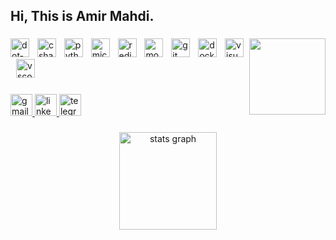 <h2 align="left">Hi, This is Amir Mahdi.</h2>

###

<img align="right" height="122" src="https://camo.githubusercontent.com/93439ff80d40f87b91211a23ab0b3482dc8de821e7fb971e55149ce82644eddd/68747470733a2f2f6d65646961312e67697068792e636f6d2f6d656469612f76312e59326c6b505463354d4749334e6a45784d57567a63446c344e4446754e32787363326f344f5842354e6d5a696244567561334933593239714d445269626e70336557307964795a6c634431324d563970626e526c636d35686246396e61575a66596e6c666157516d593351395a772f336f4b49506e4169614d437773386e4f73452f67697068792e676966"  />

###

<div align="left">
  <img src="https://skillicons.dev/icons?i=dotnet" height="30" alt="dot-net logo"  />
  <img width="5" />
  <img src="https://skillicons.dev/icons?i=cs" height="30" alt="csharp logo"  />
  <img width="5" />
  <img src="https://skillicons.dev/icons?i=py" height="30" alt="python logo"  />
  <img width="5" />
  <img src="https://cdn.jsdelivr.net/gh/devicons/devicon/icons/microsoftsqlserver/microsoftsqlserver-plain.svg" height="30" alt="microsoftsqlserver logo"  />
  <img width="5" />
  <img src="https://skillicons.dev/icons?i=redis" height="30" alt="redis logo"  />
  <img width="5" />
  <img src="https://skillicons.dev/icons?i=mongodb" height="30" alt="mongodb logo"  />
  <img width="5" />
  <img src="https://skillicons.dev/icons?i=git" height="30" alt="git logo"  />
  <img width="5" />
  <img src="https://skillicons.dev/icons?i=docker" height="30" alt="docker logo"  />
  <img width="5" />
  <img src="https://skillicons.dev/icons?i=visualstudio" height="30" alt="visualstudio logo"  />
  <img width="5" />
  <img src="https://skillicons.dev/icons?i=vscode" height="30" alt="vscode logo"  />
</div>

###

<div align="left">
  <a href="mailto:amirmahditeymoori123@gmail.com" target="_blank">
    <img src="https://img.shields.io/static/v1?message=Gmail&logo=gmail&label=&color=D14836&logoColor=white&labelColor=&style=for-the-badge" height="35" alt="gmail logo"  />
  </a>
  <a href="https://www.linkedin.com/in/amirmahdi-teymouri-6994952ba" target="_blank">
    <img src="https://img.shields.io/static/v1?message=LinkedIn&logo=linkedin&label=&color=0077B5&logoColor=white&labelColor=&style=for-the-badge" height="35" alt="linkedin logo"  />
  </a>
  <a href="https://t.me/atymri" target="_blank">
    <img src="https://img.shields.io/static/v1?message=Telegram&logo=telegram&label=&color=2CA5E0&logoColor=white&labelColor=&style=for-the-badge" height="35" alt="telegram logo"  />
  </a>
</div>

###

<div align="center">
  <img src="https://github-readme-stats.vercel.app/api?username=atymri&hide_title=false&hide_rank=false&show_icons=true&include_all_commits=true&count_private=true&disable_animations=true&theme=blue-green&locale=en&hide_border=true&order=1" height="156" alt="stats graph"  />
</div>

###
